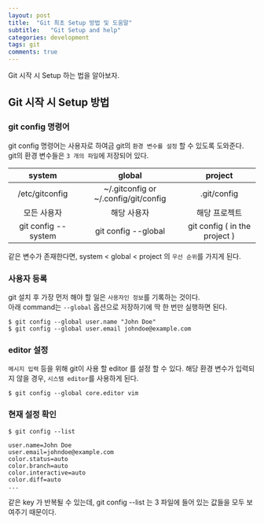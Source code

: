 ```yaml
---
layout: post
title:  "Git 최초 Setup 방법 및 도움말"
subtitle:   "Git Setup and help"
categories: development
tags: git
comments: true
---
```


Git 시작 시 Setup 하는 법을 알아보자.

## Git 시작 시 Setup 방법

### git config 명령어

git config 명령어는 사용자로 하여금 git의 `환경 변수를 설정` 할 수 있도록 도와준다.  
git의 환경 변수들은 `3 개의 파일`에 저장되어 있다.

system              |  global                              | project
:------------:      |:---:                                 |      :----:
/etc/gitconfig      | ~/.gitconfig or ~/.config/git/config | .git/config
모든 사용자            | 해당 사용자                             | 해당 프로젝트
git config --system | git config --global                  | git config ( in the project )

같은 변수가 존재한다면, system < global < project 의 `우선 순위`를 가지게 된다.

### 사용자 등록

git 설치 후 가장 먼저 해야 할 일은 `사용자인 정보`를 기록하는 것이다.  
아래 command는 `--global` 옵션으로 저장하기에 딱 한 번만 실행하면 된다.
```
$ git config --global user.name "John Doe"
$ git config --global user.email johndoe@example.com
```

### editor 설정
`메시지 입력` 등을 위해 git이 사용 할 editor 를 설정 할 수 있다.
해당 환경 변수가 입력되지 않을 경우, `시스템 editor`를 사용하게 된다.
```
$ git config --global core.editor vim
```

### 현재 설정 확인

```
$ git config --list

user.name=John Doe
user.email=johndoe@example.com
color.status=auto
color.branch=auto
color.interactive=auto
color.diff=auto
...
```

같은 key 가 반복될 수 있는데, git config --list 는 3 파일에 들어 있는 값들을 모두 보여주기 때문이다.